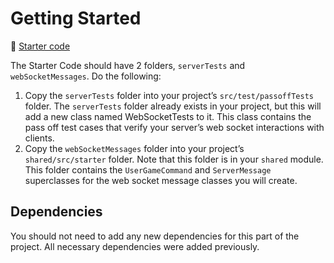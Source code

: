 # Getting Started

📁 [Starter code](starter-code)

The Starter Code should have 2 folders, `serverTests` and `webSocketMessages`. Do the following:

1. Copy the `serverTests` folder into your project’s `src/test/passoffTests` folder. The `serverTests` folder already exists in your project, but this will add a new class named WebSocketTests to it. This class contains the pass off test cases that verify your server’s web socket interactions with clients.
1. Copy the `webSocketMessages` folder into your project’s `shared/src/starter` folder. Note that this folder is in your `shared` module. This folder contains the `UserGameCommand` and `ServerMessage` superclasses for the web socket message classes you will create.

## Dependencies

You should not need to add any new dependencies for this part of the project. All necessary dependencies were added previously.

